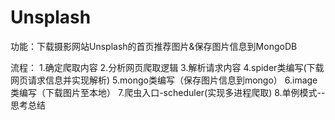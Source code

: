 # Unsplash

功能：下载摄影网站Unsplash的首页推荐图片&保存图片信息到MongoDB

流程：
  1.确定爬取内容
  2.分析网页爬取逻辑
  3.解析请求内容
  4.spider类编写(下载网页请求信息并实现解析)
  5.mongo类编写（保存图片信息到mongo）
  6.image类编写（下载图片至本地）
  7.爬虫入口-scheduler(实现多进程爬取)
  8.单例模式--思考总结
  
